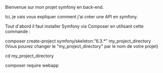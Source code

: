 Bienvenue sur mon projet symfony en back-end. 

Ici, je vais vous expliquer comment j'ai créer une API en symfony. 

Tout d'abord il faut installer Symfony via Composer en utilisant cette commande : 

composer create-project symfony/skeleton:"6.3.*" my_project_directory (Vous pouvez changer le "my_project_directory" par le nom de votre projet)

cd my_project_directory

composer require webapp
